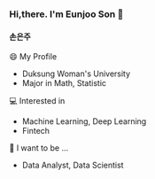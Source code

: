 ### Hi,there. I'm Eunjoo Son 👋

#### 손은주

😄 My Profile
- Duksung Woman's University 
- Major in Math, Statistic

:computer: Interested in
- Machine Learning, Deep Learning 
- Fintech

🌱 I want to be ...
- Data Analyst, Data Scientist

<!--
**eunjooV/eunjooV** is a ✨ _special_ ✨ repository because its `README.md` (this file) appears on your GitHub profile.

Here are some ideas to get you started:

- 🔭 I’m currently working on ...
- 🌱 I’m currently learning ...
- 👯 I’m looking to collaborate on ...
- 🤔 I’m looking for help with ...
- 💬 Ask me about ...
- 📫 How to reach me: ...
- 😄 Pronouns: ...
- ⚡ Fun fact: ...
-->
